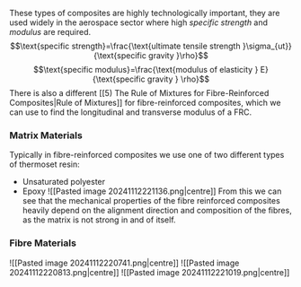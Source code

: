 These types of composites are highly technologically important, they are used widely in the aerospace sector where high *specific strength* and *modulus* are required.
$$\text{specific strength}=\frac{\text{ultimate tensile strength }\sigma_{ut}}{\text{specific gravity }\rho}$$
$$\text{specific modulus}=\frac{\text{modulus of elasticity } E}{\text{specific gravity } \rho}$$
There is also a different [[5) The Rule of Mixtures for Fibre-Reinforced Composites|Rule of Mixtures]] for fibre-reinforced composites, which we can use to find the longitudinal and transverse modulus of a FRC.
### Matrix Materials
Typically in fibre-reinforced composites we use one of two different types of thermoset resin:
- Unsaturated polyester
- Epoxy
![[Pasted image 20241112221136.png|centre]]
From this we can see that the mechanical properties of the fibre reinforced composites heavily depend on the alignment direction and composition of the fibres, as the matrix is not strong in and of itself.
### Fibre Materials
![[Pasted image 20241112220741.png|centre]]
![[Pasted image 20241112220813.png|centre]]
![[Pasted image 20241112221019.png|centre]]
